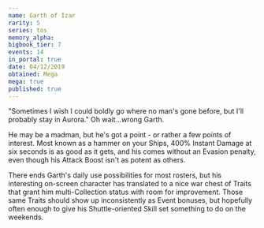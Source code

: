 ```yaml
---
name: Garth of Izar
rarity: 5
series: tos
memory_alpha:
bigbook_tier: 7
events: 14
in_portal: true
date: 04/12/2019
obtained: Mega
mega: true
published: true
---
```


"Sometimes I wish I could boldly go where no man's gone before, but I'll probably stay in Aurora." Oh wait...wrong Garth.

He may be a madman, but he's got a point - or rather a few points of interest. Most known as a hammer on your Ships, 400% Instant Damage at six seconds is as good as it gets, and his comes without an Evasion penalty, even though his Attack Boost isn't as potent as others.

There ends Garth's daily use possibilities for most rosters, but his interesting on-screen character has translated to a nice war chest of Traits that grant him multi-Collection status with room for improvement. Those same Traits should show up inconsistently as Event bonuses, but hopefully often enough to give his Shuttle-oriented Skill set something to do on the weekends.
